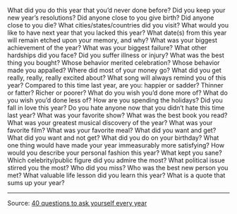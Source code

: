 What did you do this year that you’d never done before?
Did you keep your new year’s resolutions?
Did anyone close to you give birth?
Did anyone close to you die?
What cities/states/countries did you visit?
What would you like to have next year that you lacked this year?
What date(s) from this year will remain etched upon your memory, and why?
What was your biggest achievement of the year?
What was your biggest failure?
What other hardships did you face?
Did you suffer illness or injury?
What was the best thing you bought?
Whose behavior merited celebration?
Whose behavior made you appalled?
Where did most of your money go?
What did you get really, really, really excited about?
What song will always remind you of this year?
Compared to this time last year, are you: happier or sadder? Thinner or fatter? Richer or poorer?
What do you wish you’d done more of?
What do you wish you’d done less of?
How are you spending the holidays?
Did you fall in love this year?
Do you hate anyone now that you didn’t hate this time last year?
What was your favorite show?
What was the best book you read?
What was your greatest musical discovery of the year?
What was your favorite film?
What was your favorite meal?
What did you want and get?
What did you want and not get?
What did you do on your birthday?
What one thing would have made your year immeasurably more satisfying?
How would you describe your personal fashion this year?
What kept you sane?
Which celebrity/public figure did you admire the most?
What political issue stirred you the most?
Who did you miss?
Who was the best new person you met?
What valuable life lesson did you learn this year?
What is a quote that sums up your year?

---

Source: [40 questions to ask yourself every year](https://stephango.com/40-questions)